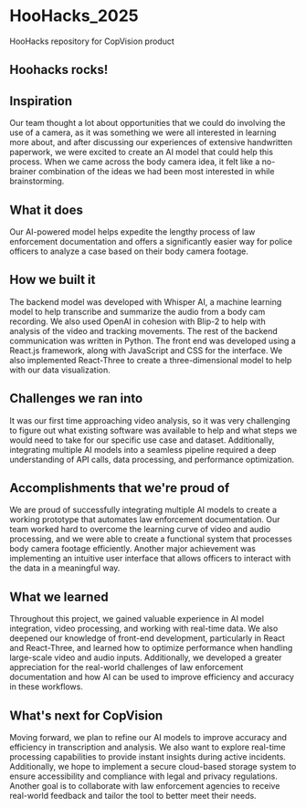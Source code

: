 # HooHacks_2025
HooHacks repository for CopVision product

## Hoohacks rocks!

## Inspiration
Our team thought a lot about opportunities that we could do involving the use of a camera, as it was something we were all interested in learning more about, and after discussing our experiences of extensive handwritten paperwork, we were excited to create an AI model that could help this process. When we came across the body camera idea, it felt like a no-brainer combination of the ideas we had been most interested in while brainstorming.

## What it does
Our AI-powered model helps expedite the lengthy process of law enforcement documentation and offers a significantly easier way for police officers to analyze a case based on their body camera footage.

## How we built it
The backend model was developed with Whisper AI, a machine learning model to help transcribe and summarize the audio from a body cam recording. We also used OpenAI in cohesion with Blip-2 to help with analysis of the video and tracking movements. The rest of the backend communication was written in Python.
The front end was developed using a React.js framework, along with JavaScript and CSS for the interface. We also implemented React-Three to create a three-dimensional model to help with our data visualization.

## Challenges we ran into
It was our first time approaching video analysis, so it was very challenging to figure out what existing software was available to help and what steps we would need to take for our specific use case and dataset. Additionally, integrating multiple AI models into a seamless pipeline required a deep understanding of API calls, data processing, and performance optimization.

## Accomplishments that we're proud of
We are proud of successfully integrating multiple AI models to create a working prototype that automates law enforcement documentation. Our team worked hard to overcome the learning curve of video and audio processing, and we were able to create a functional system that processes body camera footage efficiently. Another major achievement was implementing an intuitive user interface that allows officers to interact with the data in a meaningful way.

## What we learned
Throughout this project, we gained valuable experience in AI model integration, video processing, and working with real-time data. We also deepened our knowledge of front-end development, particularly in React and React-Three, and learned how to optimize performance when handling large-scale video and audio inputs. Additionally, we developed a greater appreciation for the real-world challenges of law enforcement documentation and how AI can be used to improve efficiency and accuracy in these workflows.

## What's next for CopVision
Moving forward, we plan to refine our AI models to improve accuracy and efficiency in transcription and analysis. We also want to explore real-time processing capabilities to provide instant insights during active incidents. Additionally, we hope to implement a secure cloud-based storage system to ensure accessibility and compliance with legal and privacy regulations. Another goal is to collaborate with law enforcement agencies to receive real-world feedback and tailor the tool to better meet their needs.

